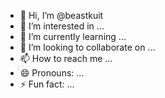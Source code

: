 - 👋 Hi, I’m @beastkuit
- 👀 I’m interested in ...
- 🌱 I’m currently learning ...
- 💞️ I’m looking to collaborate on ...
- 📫 How to reach me ...
- 😄 Pronouns: ...
- ⚡ Fun fact: ...

<!---
beastkuit/beastkuit is a ✨ special ✨ repository because its `README.md` (this file) appears on your GitHub profile.
You can click the Preview link to take a look at your changes.
--->
